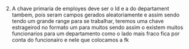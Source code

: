 2. A chave primaria de employes deve ser o Id e a do departament tambem, pois seram campos gerados aleatoriamente e assim sendo tendo um grande range para se trabalhar, teremos uma chave estrageirod no formato um para muitos sendo assim o existem muitos funcionarios para um departamento como o lado mais fraco fica por conta do funcionairo e nele que colocamos a fk
